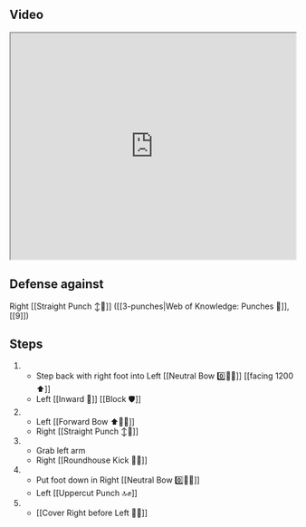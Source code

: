 ## Video

<iframe src="https://www.youtube.com/embed/IXZ6kr4VHQw?start=104&end=123" width="100%" height="400"></iframe>

## Defense against

Right [[Straight Punch ↕️👊]] ([[3-punches|Web of Knowledge: Punches 👊]], [[9]])

## Steps

1.  -   Step back with right foot into Left [[Neutral Bow 0️⃣🧍‍♂️]] [[facing 1200 ⬆️]]
    - Left [[Inward 🔽]] [[Block 🛡️]]
2.  -   Left [[Forward Bow ⬆️🧍‍♂️]]
    - Right [[Straight Punch ↕️👊]]
3.  -   Grab left arm
    - Right [[Roundhouse Kick 🔄🦵]]
4.  -   Put foot down in Right [[Neutral Bow 0️⃣🧍‍♂️]]
    - Left [[Uppercut Punch 🔝✊]]
5.  -   [[Cover Right before Left 🦶🔄]]
